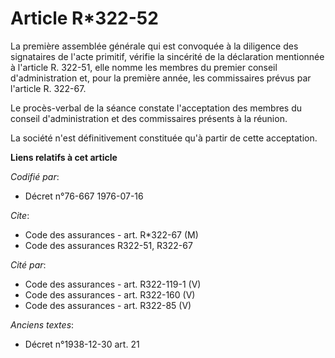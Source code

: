 # Article R*322-52

La première assemblée générale qui est convoquée à la diligence des signataires de l'acte primitif, vérifie la sincérité de
la déclaration mentionnée à l'article R. 322-51, elle nomme les membres du premier conseil d'administration et, pour la
première année, les commissaires prévus par l'article R. 322-67.

Le procès-verbal de la séance constate l'acceptation des membres du conseil d'administration et des commissaires présents à
la réunion.

La société n'est définitivement constituée qu'à partir de cette acceptation.

**Liens relatifs à cet article**

_Codifié par_:

  - Décret n°76-667 1976-07-16

_Cite_:

  - Code des assurances - art. R*322-67 (M)
  - Code des assurances R322-51, R322-67

_Cité par_:

  - Code des assurances - art. R322-119-1 (V)
  - Code des assurances - art. R322-160 (V)
  - Code des assurances - art. R322-85 (V)

_Anciens textes_:

  - Décret n°1938-12-30 art. 21

